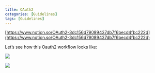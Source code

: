 ```yaml
---
title: OAuth2
categories: [Guidelines]
tags: [Guidelines]
---
```


[https://www.notion.so/OAuth2-3dc156d79089437db7f6becd4fbc222d](https://www.notion.so/OAuth2-3dc156d79089437db7f6becd4fbc222d)


Let’s see how this Oauth2 workflow looks like:


![](https://s3.us-west-2.amazonaws.com/secure.notion-static.com/3bce41e0-99e8-4ebd-9701-e2bc9cbb79a2/Untitled.png?X-Amz-Algorithm=AWS4-HMAC-SHA256&X-Amz-Content-Sha256=UNSIGNED-PAYLOAD&X-Amz-Credential=AKIAT73L2G45EIPT3X45%2F20230731%2Fus-west-2%2Fs3%2Faws4_request&X-Amz-Date=20230731T201620Z&X-Amz-Expires=3600&X-Amz-Signature=5112a57f84e74c7d88427ec88abc1341f0f2ebc88a411ba1c7c4e9274ab777c8&X-Amz-SignedHeaders=host&x-id=GetObject)


![](https://s3.us-west-2.amazonaws.com/secure.notion-static.com/27d32b66-de43-41de-80f7-7edb81d1190f/Untitled.png?X-Amz-Algorithm=AWS4-HMAC-SHA256&X-Amz-Content-Sha256=UNSIGNED-PAYLOAD&X-Amz-Credential=AKIAT73L2G45EIPT3X45%2F20230731%2Fus-west-2%2Fs3%2Faws4_request&X-Amz-Date=20230731T201620Z&X-Amz-Expires=3600&X-Amz-Signature=1d484733cd4e0febdbfe812ed3d19714e58011cec98a304dc66a1531ddbe3715&X-Amz-SignedHeaders=host&x-id=GetObject)


